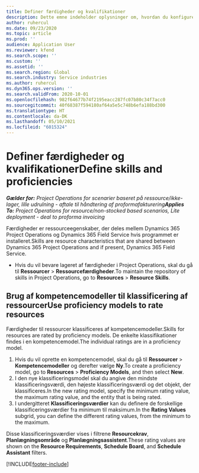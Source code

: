 ```yaml
---
title: Definer færdigheder og kvalifikationer
description: Dette emne indeholder oplysninger om, hvordan du konfigurerer kompetencemodeller til vurdering af ressourcer.
author: ruhercul
ms.date: 09/23/2020
ms.topic: article
ms.prod: ''
audience: Application User
ms.reviewer: kfend
ms.search.scope: ''
ms.custom: ''
ms.assetid: ''
ms.search.region: Global
ms.search.industry: Service industries
ms.author: ruhercul
ms.dyn365.ops.version: ''
ms.search.validFrom: 2020-10-01
ms.openlocfilehash: 982f64677b74f2195eacc287fc07b80c34f7acc0
ms.sourcegitcommit: 40f68387f594180af64a5e5c748b6efa188bd300
ms.translationtype: HT
ms.contentlocale: da-DK
ms.lasthandoff: 05/10/2021
ms.locfileid: "6015324"
---
```

# <a name="define-skills-and-proficiencies"></a><span data-ttu-id="09434-103">Definer færdigheder og kvalifikationer</span><span class="sxs-lookup"><span data-stu-id="09434-103">Define skills and proficiencies</span></span>

<span data-ttu-id="09434-104">_**Gælder for:** Project Operations for scenarier baseret på ressource/ikke-lager, lille udrulning - aftale til håndtering af proformafakturering_</span><span class="sxs-lookup"><span data-stu-id="09434-104">_**Applies To:** Project Operations for resource/non-stocked based scenarios, Lite deployment - deal to proforma invoicing_</span></span>

<span data-ttu-id="09434-105">Færdigheder er ressourceegenskaber, der deles mellem Dynamics 365 Project Operations og Dynamics 365 Field Service hvis programmet er installeret.</span><span class="sxs-lookup"><span data-stu-id="09434-105">Skills are resource characteristics that are shared between Dynamics 365 Project Operations and if present, Dynamics 365 Field Service.</span></span> 

- <span data-ttu-id="09434-106">Hvis du vil bevare lageret af færdigheder i Project Operations, skal du gå til **Ressourcer** \> **Ressourcefærdigheder**.</span><span class="sxs-lookup"><span data-stu-id="09434-106">To maintain the repository of skills in Project Operations, go to **Resources** \> **Resource Skills**.</span></span> 

## <a name="use-proficiency-models-to-rate-resources"></a><span data-ttu-id="09434-107">Brug af kompetencemodeller til klassificering af ressourcer</span><span class="sxs-lookup"><span data-stu-id="09434-107">Use proficiency models to rate resources</span></span>

<span data-ttu-id="09434-108">Færdigheder til ressourcer klassificeres af kompetencemodeller.</span><span class="sxs-lookup"><span data-stu-id="09434-108">Skills for resources are rated by proficiency models.</span></span> <span data-ttu-id="09434-109">De enkelte klassifikationer findes i en kompetencemodel.</span><span class="sxs-lookup"><span data-stu-id="09434-109">The individual ratings are in a proficiency model.</span></span> 

1. <span data-ttu-id="09434-110">Hvis du vil oprette en kompetencemodel, skal du gå til **Ressourcer** \> **Kompetencemodeller** og derefter vælge **Ny**.</span><span class="sxs-lookup"><span data-stu-id="09434-110">To create a proficiency model, go to **Resources** \> **Proficiency Models**, and then select **New**.</span></span>
2. <span data-ttu-id="09434-111">I den nye klassificeringsmodel skal du angive den mindste klassificeringsværdi, den højeste klassificeringsværdi og det objekt, der klassificeres.</span><span class="sxs-lookup"><span data-stu-id="09434-111">In the new rating model, specify the minimum rating value, the maximum rating value, and the entity that is being rated.</span></span>
3. <span data-ttu-id="09434-112">I undergitteret **Klassificeringsværdier** kan du definere de forskellige klassificeringsværdier fra minimum til maksimum.</span><span class="sxs-lookup"><span data-stu-id="09434-112">In the **Rating Values** subgrid, you can define the different rating values, from the minimum to the maximum.</span></span>


<span data-ttu-id="09434-113">Disse klassificeringsværdier vises i filtrene **Resourcekrav**, **Planlægningsområde** og **Planlægningsassistent**.</span><span class="sxs-lookup"><span data-stu-id="09434-113">These rating values are shown on the **Resource Requirements**, **Schedule Board**, and **Schedule Assistant** filters.</span></span>


[!INCLUDE[footer-include](../includes/footer-banner.md)]